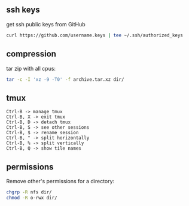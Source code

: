 ## ssh keys

get ssh public keys from GitHub

```bash
curl https://github.com/username.keys | tee ~/.ssh/authorized_keys
```

## compression

tar zip with all cpus:

```bash
tar -c -I 'xz -9 -T0' -f archive.tar.xz dir/
```

## tmux

```
Ctrl-B -> manage tmux
Ctrl-B, X -> exit tmux
Ctrl-B, D -> detach tmux
Ctrl-B, S -> see other sessions
Ctrl-B, $ -> rename session
Ctrl-B, " -> split horizontally
Ctrl-B, % -> split vertically
Ctrl-B, Q -> show tile names
```

## permissions

Remove other's permissions for a directory:

```bash
chgrp -R nfs dir/
chmod -R o-rwx dir/
```
